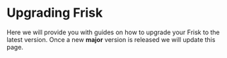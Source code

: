 # Upgrading Frisk

Here we will provide you with guides on how to upgrade your Frisk to the latest version. Once a new **major** version is released we will update this page.